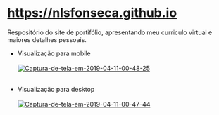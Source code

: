 # https://nlsfonseca.github.io
Respositório do site de portifólio, apresentando meu curriculo virtual e maiores detalhes pessoais.

- Visualização para mobile<br><br>
<a href="https://imgbb.com/"><img src="https://i.ibb.co/bNW1gPh/Captura-de-tela-em-2019-04-11-00-48-25.png" alt="Captura-de-tela-em-2019-04-11-00-48-25" border="0"></a><br><br>

- Visualização para desktop<br><br>
<a href="https://ibb.co/Kj96gnC"><img src="https://i.ibb.co/TBHcGyz/Captura-de-tela-em-2019-04-11-00-47-44.png" alt="Captura-de-tela-em-2019-04-11-00-47-44" border="0"></a>


